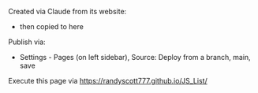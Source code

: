 Created via Claude from its website:
- then copied to here

Publish via:
- Settings - Pages (on left sidebar), Source: Deploy from a branch, main, save

Execute this page via https://randyscott777.github.io/JS_List/
